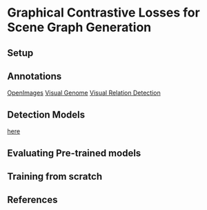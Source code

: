 # Graphical Contrastive Losses for Scene Graph Generation

## Setup
## Annotations

[OpenImages](https://drive.google.com/open?id=1GeUEsiS9Z3eRYnH1GPUz99wjQwjcHl6n)
[Visual Genome](https://drive.google.com/open?id=1VDuba95vIPVhg5DiriPtwuVA6mleYGad)
[Visual Relation Detection](https://drive.google.com/open?id=1BUZIVOCEp_-_e9Rs4hVgmbKjLhR2aUT6)

## Detection Models
[here](https://drive.google.com/open?id=1_7Qw8oqDvmMpp9cBCkUZY7PByH6iINOl)

## Evaluating Pre-trained models

## Training from scratch

## References
